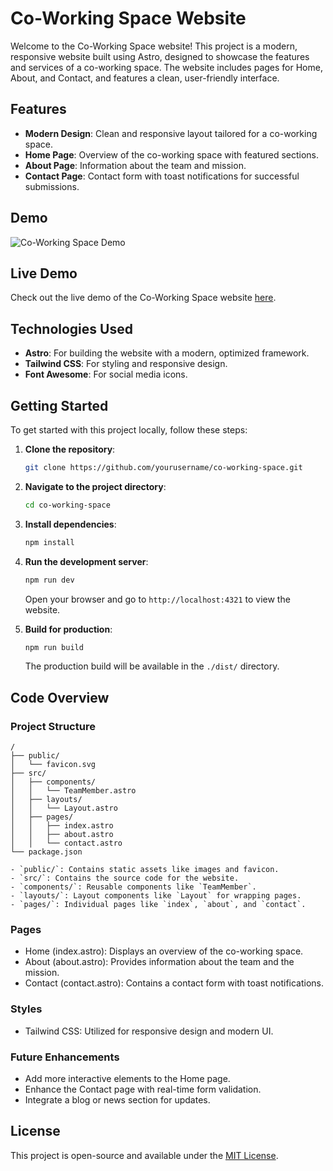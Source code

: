 # Co-Working Space Website

Welcome to the Co-Working Space website! This project is a modern, responsive website built using Astro, designed to showcase the features and services of a co-working space. The website includes pages for Home, About, and Contact, and features a clean, user-friendly interface.

## Features

- **Modern Design**: Clean and responsive layout tailored for a co-working space.
- **Home Page**: Overview of the co-working space with featured sections.
- **About Page**: Information about the team and mission.
- **Contact Page**: Contact form with toast notifications for successful submissions.

## Demo

![Co-Working Space Demo](images/demo.png)

## Live Demo

Check out the live demo of the Co-Working Space website [here](https://yourwebsite.example.com).

## Technologies Used

- **Astro**: For building the website with a modern, optimized framework.
- **Tailwind CSS**: For styling and responsive design.
- **Font Awesome**: For social media icons.

## Getting Started

To get started with this project locally, follow these steps:

1. **Clone the repository**:

   ```sh
   git clone https://github.com/yourusername/co-working-space.git
   ```

2. **Navigate to the project directory**:

   ```sh
   cd co-working-space
   ```

3. **Install dependencies**:

   ```sh
   npm install
   ```

4. **Run the development server**:

   ```sh
   npm run dev
   ```

   Open your browser and go to `http://localhost:4321` to view the website.

5. **Build for production**:

   ```sh
   npm run build
   ```

   The production build will be available in the `./dist/` directory.

## Code Overview

### Project Structure

```text
/
├── public/
│   └── favicon.svg
├── src/
│   ├── components/
│   │   └── TeamMember.astro
│   ├── layouts/
│   │   └── Layout.astro
│   ├── pages/
│   │   ├── index.astro
│   │   ├── about.astro
│   │   └── contact.astro
└── package.json

- `public/`: Contains static assets like images and favicon.
- `src/`: Contains the source code for the website.
- `components/`: Reusable components like `TeamMember`.
- `layouts/`: Layout components like `Layout` for wrapping pages.
- `pages/`: Individual pages like `index`, `about`, and `contact`.
```

### Pages

- Home (index.astro): Displays an overview of the co-working space.
- About (about.astro): Provides information about the team and the mission.
- Contact (contact.astro): Contains a contact form with toast notifications.

### Styles

- Tailwind CSS: Utilized for responsive design and modern UI.

### Future Enhancements

- Add more interactive elements to the Home page.
- Enhance the Contact page with real-time form validation.
- Integrate a blog or news section for updates.

## License

This project is open-source and available under the [MIT License](LICENSE).
